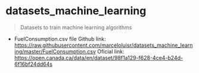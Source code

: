 # datasets_machine_learning
> Datasets to train machine learning algorithms

- FuelConsumption.csv file 
Github link: https://raw.githubusercontent.com/marceloluisr/datasets_machine_learning/master/FuelConsumption.csv
Oficial link: https://open.canada.ca/data/en/dataset/98f1a129-f628-4ce4-b24d-6f16bf24dd64s
